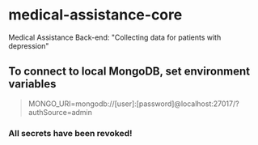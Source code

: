 # medical-assistance-core
Medical Assistance Back-end: "Collecting data for patients with depression"

## To connect to local MongoDB, set environment variables
> MONGO_URI=mongodb://[user]:[password]@localhost:27017/?authSource=admin

### All secrets have been revoked!